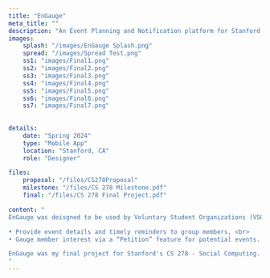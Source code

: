 ```yaml
---
title: "EnGauge"
meta_title: ""
description: "An Event Planning and Notification platform for Stanford students."
images: 
    splash: "/images/EnGauge Splash.png"
    spread: "/images/Spread Test.png"
    ss1: "images/Final1.png"
    ss2: "images/Final2.png"
    ss3: "images/Final3.png"
    ss4: "images/Final4.png"
    ss5: "images/Final5.png"
    ss6: "images/Final6.png"
    ss7: "images/Final7.png"
    
    
details: 
    date: "Spring 2024"
    type: "Mobile App"
    location: "Stanford, CA"
    role: "Designer"

files:
    proposal: "/files/CS278Proposal"
    milestone: "/files/CS 278 Milestone.pdf"
    final: "/files/CS 278 Final Project.pdf"

content: "
EnGauge was deisgned to be used by Voluntary Student Organizations (VSOs), dorms, and social groups on Stanford’s campus. On a high level, EnGauge is a platform that allows groups to: <br> <br>

• Provide event details and timely reminders to group members, <br>
• Gauge member interest via a “Petition” feature for potential events. <br> <br>

EnGauge was my final project for Stanford's CS 278 - Social Computing. View the final report below.
"
---
```

